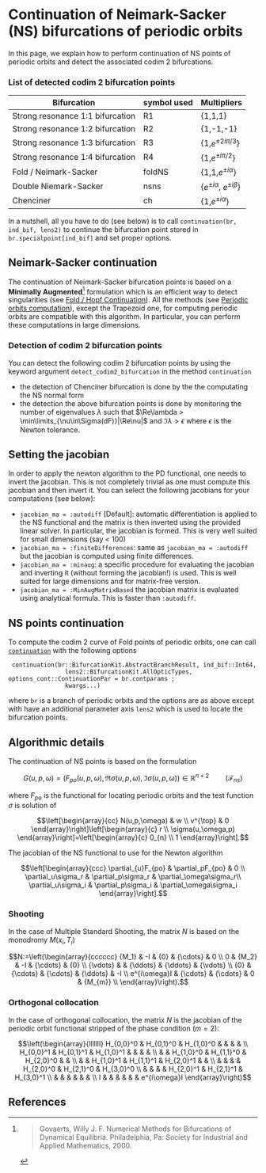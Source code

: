 # Continuation of Neimark-Sacker (NS) bifurcations of periodic orbits

In this page, we explain how to perform continuation of NS points of periodic orbits and detect the associated codim 2 bifurcations.

### List of detected codim 2 bifurcation points
|Bifurcation|symbol used|Multipliers|
|---|---|---|
| Strong resonance 1:1 bifurcation | R1 | {1,1,1} |
| Strong resonance 1:2 bifurcation | R2 | {1,-1,-1} |
| Strong resonance 1:3 bifurcation | R3 | {1,$e^{\pm 2i\pi/3}$} |
| Strong resonance 1:4 bifurcation | R4 | {1,$e^{\pm i\pi/2}$} |
| Fold / Neimark-Sacker | foldNS | {1,1,$e^{\pm i\alpha}$} |
| Double Niemark-Sacker | nsns | {$e^{\pm i\alpha}$, $e^{\pm i\beta}$} |
| Chenciner | ch | {1,$e^{\pm i\alpha}$} |

In a nutshell, all you have to do (see below) is to call `continuation(br, ind_bif, lens2)` to continue the bifurcation point stored in `br.specialpoint[ind_bif]` and set proper options.

## Neimark-Sacker continuation

The continuation of Neimark-Sacker bifurcation points is based on a **Minimally Augmented**[^Govaerts] formulation which is an efficient way to detect singularities (see [Fold / Hopf Continuation](@ref)). All the methods (see [Periodic orbits computation](@ref)), except the Trapezoid one, for computing periodic orbits are compatible with this algorithm. In particular, you can perform these computations in large dimensions.

### Detection of codim 2 bifurcation points

You can detect the following codim 2 bifurcation points by using the keyword argument `detect_codim2_bifurcation` in the method `continuation` 

- the detection of Chenciner bifurcation is done by the the computating the NS normal form
- the detection the above bifurcation points is done by monitoring the number of eigenvalues $\lambda$ such that $\Re\lambda > \min\limits_{\nu\in\Sigma(dF)}|\Re\nu|$ and $\Im\lambda > \epsilon$ where $\epsilon$ is the Newton tolerance.

## Setting the jacobian

In order to apply the newton algorithm to the PD functional, one needs to invert the jacobian. This is not completely trivial as one must compute this jacobian and then invert it. You can select the following jacobians for your computations (see below):

- `jacobian_ma = :autodiff` [Default]: automatic differentiation is applied to the NS functional and the matrix is then inverted using the provided linear solver. In particular, the jacobian is formed. This is very well suited for small dimensions  (say < 100)
- `jacobian_ma = :finiteDifferences`: same as `jacobian_ma = :autodiff` but the jacobian is computed using finite differences.
- `jacobian_ma = :minaug`: a specific procedure for evaluating the jacobian and inverting it (without forming the jacobian!) is used. This is well suited for large dimensions and for matrix-free version.
- `jacobian_ma = :MinAugMatrixBased` the jacobian matrix is evaluated using analytical formula. This is faster than `:autodiff`.

## NS points continuation

To compute the codim 2 curve of Fold points of periodic orbits, one can call [`continuation`](@ref) with the following options

```@docs
 continuation(br::BifurcationKit.AbstractBranchResult, ind_bif::Int64,
				lens2::BifurcationKit.AllOpticTypes, options_cont::ContinuationPar = br.contparams ;
				kwargs...)
```

where `br` is a branch of periodic orbits and the options are as above except with have an additional parameter axis `lens2` which is used to locate the bifurcation points.

## Algorithmic details

The continuation of NS points is based on the formulation

$$G(u,p,\omega) = (F_{po}(u,p,\omega), \Re\sigma(u,p,\omega), \Im\sigma(u,p,\omega))\in\mathbb R^{n+2}\quad\quad (\mathcal F_{ns})$$

where $F_{po}$ is the functional for locating periodic orbits and the test function $\sigma$ is solution of

$$\left[\begin{array}{cc}
N(u,p,\omega) & w \\
v^{\top} & 0
\end{array}\right]\left[\begin{array}{c}
r \\
\sigma(u,\omega,p)
\end{array}\right]=\left[\begin{array}{c}
0_{n} \\
1
\end{array}\right].$$

The jacobian of the NS functional to use for the Newton algorithm

$$\left[\begin{array}{ccc}
\partial_{u}F_{po} & \partial_pF_{po} & 0 \\
\partial_u\sigma_r & \partial_p\sigma_r & \partial_\omega\sigma_r\\
\partial_u\sigma_i & \partial_p\sigma_i & \partial_\omega\sigma_i
\end{array}\right].$$

### Shooting
In the case of Multiple Standard Shooting, the matrix $N$ is based on the monodromy $M(x_i,T_i)$

$$N:=\left(\begin{array}{cccccc}
{M_1} & -I & {0} & {\cdots} & 0 \\
0 & {M_2} & -I & {\cdots} & {0} \\
{\vdots} &  & {\ddots} & {\ddots} & {\vdots} \\
{0} & {\cdots} & {\cdots} & {\ddots} & -I \\
e^{i\omega}I & {\cdots} & {\cdots} & 0 & {M_{m}} \\
\end{array}\right).$$

### Orthogonal collocation

In the case of orthogonal collocation, the matrix $N$ is the jacobian of the periodic orbit functional stripped of the phase condition ($m=2$):

$$\left(\begin{array}{lllllll}
H_{0,0}^0 & H_{0,1}^0 & H_{1,0}^0 & & & & \\
H_{0,0}^1 & H_{0,1}^1 & H_{1,0}^1 & & & & \\
& & H_{1,0}^0 & H_{1,1}^0 & H_{2,0}^0 & & \\
& & H_{1,0}^1 & H_{1,1}^1 & H_{2,0}^1 & & \\
& & & & H_{2,0}^0 & H_{2,1}^0 & H_{3,0}^0 \\
& & & & H_{2,0}^1 & H_{2,1}^1 & H_{3,0}^1 \\
& & & & & & \\
I & & & & & & e^{i\omega}I
\end{array}\right)$$

## References

[^Govaerts]:> Govaerts, Willy J. F. Numerical Methods for Bifurcations of Dynamical Equilibria. Philadelphia, Pa: Society for Industrial and Applied Mathematics, 2000.